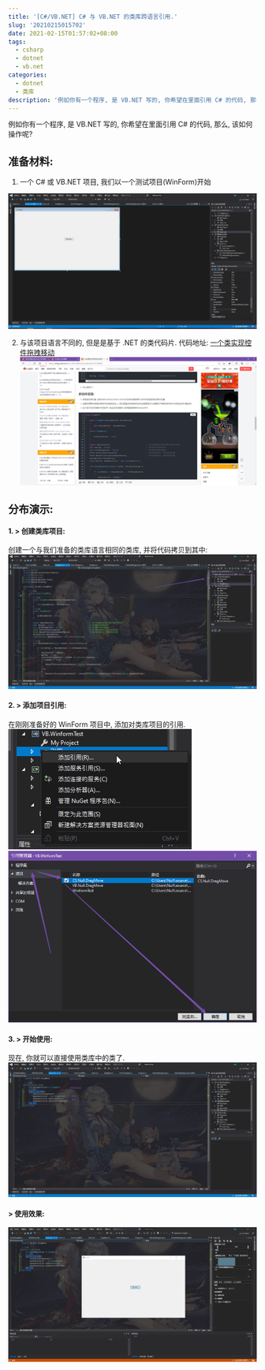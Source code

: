 ```yaml
---
title: '[C#/VB.NET] C# 与 VB.NET 的类库跨语言引用.'
slug: '20210215015702'
date: 2021-02-15T01:57:02+08:00
tags:
  - csharp
  - dotnet
  - vb.net
categories:
  - dotnet
  - 类库
description: '例如你有一个程序, 是 VB.NET 写的, 你希望在里面引用 C# 的代码, 那么, 该如何操作呢?准备材料:一个 C# 或 VB.NET 项目, 我们以一个测试项目(WinForm)开始与该项目语言不同的, 但是是基于 .NET 的类代码片. 代码地址: 一个类实现控件拖拽移动分布演示:1. > 创建类库项目:创建一个与我们准备的类库语言相同的类库, 并将代码拷贝到其中:2. > 添加项目引用:在刚刚准备好的 WinForm 项目中, 添加对类库项目的引用.'
---
```


例如你有一个程序, 是 VB.NET 写的, 你希望在里面引用 C# 的代码, 那么, 该如何操作呢?


## 准备材料:

1. 一个 C# 或 VB.NET 项目, 我们以一个测试项目(WinForm)开始

![](images/20210215012757638.png)

2. 与该项目语言不同的, 但是是基于 .NET 的类代码片. 代码地址: [一个类实现控件拖拽移动](/p/20200706065250/)
    ![](images/20210215012826547.png)



## 分布演示:

#### 1. > 创建类库项目:

创建一个与我们准备的类库语言相同的类库, 并将代码拷贝到其中:
![](images/20210215013356542.png)

#### 2. > 添加项目引用:

在刚刚准备好的 WinForm 项目中, 添加对类库项目的引用.
![](images/20210215013532277.png)
![](images/20210215013627662.png)

#### 3. > 开始使用:

现在, 你就可以直接使用类库中的类了.
![](images/20210215014935805.png)


#### > 使用效果:

![](images/5fd315dfb8b8e8c224db58c96f7797f5.gif)

